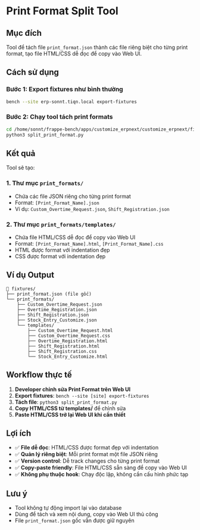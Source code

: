# Print Format Split Tool

## Mục đích

Tool để tách file `print_format.json` thành các file riêng biệt cho từng print format, tạo file HTML/CSS dễ đọc để copy vào Web UI.

## Cách sử dụng

### Bước 1: Export fixtures như bình thường
```bash
bench --site erp-sonnt.tiqn.local export-fixtures
```

### Bước 2: Chạy tool tách print formats
```bash
cd /home/sonnt/frappe-bench/apps/customize_erpnext/customize_erpnext/fixtures
python3 split_print_format.py
```

## Kết quả

Tool sẽ tạo:

### 1. Thư mục `print_formats/`
- Chứa các file JSON riêng cho từng print format
- Format: `[Print_Format_Name].json`
- Ví dụ: `Custom_Overtime_Request.json`, `Shift_Registration.json`

### 2. Thư mục `print_formats/templates/`
- Chứa file HTML/CSS dễ đọc để copy vào Web UI
- Format: `[Print_Format_Name].html`, `[Print_Format_Name].css`
- HTML được format với indentation đẹp
- CSS được format với indentation đẹp

## Ví dụ Output

```
📂 fixtures/
├── print_format.json (file gốc)
└── print_formats/
    ├── Custom_Overtime_Request.json
    ├── Overtime_Registration.json
    ├── Shift_Registration.json
    ├── Stock_Entry_Customize.json
    └── templates/
        ├── Custom_Overtime_Request.html
        ├── Custom_Overtime_Request.css
        ├── Overtime_Registration.html
        ├── Shift_Registration.html
        ├── Shift_Registration.css
        └── Stock_Entry_Customize.html
```

## Workflow thực tế

1. **Developer chỉnh sửa Print Format trên Web UI**
2. **Export fixtures**: `bench --site [site] export-fixtures`
3. **Tách file**: `python3 split_print_format.py`
4. **Copy HTML/CSS từ templates/** để chỉnh sửa
5. **Paste HTML/CSS trở lại Web UI khi cần thiết**

## Lợi ích

- ✅ **File dễ đọc**: HTML/CSS được format đẹp với indentation
- ✅ **Quản lý riêng biệt**: Mỗi print format một file JSON riêng
- ✅ **Version control**: Dễ track changes cho từng print format
- ✅ **Copy-paste friendly**: File HTML/CSS sẵn sàng để copy vào Web UI
- ✅ **Không phụ thuộc hook**: Chạy độc lập, không cần cấu hình phức tạp

## Lưu ý

- Tool không tự động import lại vào database
- Dùng để tách và xem nội dung, copy vào Web UI thủ công
- File `print_format.json` gốc vẫn được giữ nguyên